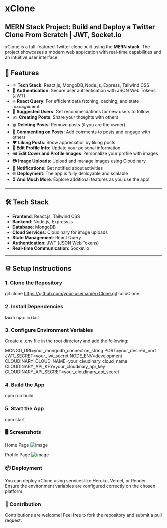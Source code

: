 # xClone

## MERN Stack Project: Build and Deploy a Twitter Clone From Scratch | JWT, Socket.io

xClone is a full-featured Twitter clone built using the **MERN stack**. The project showcases a modern web application with real-time capabilities and an intuitive user interface.


## 🚀 Features

- ⚛️ **Tech Stack**: React.js, MongoDB, Node.js, Express, Tailwind CSS
- 🔐 **Authentication**: Secure user authentication with JSON Web Tokens (JWT)
- 🔥 **React Query**: For efficient data fetching, caching, and state management
- 👥 **Suggested Users**: Get recommendations for new users to follow
- ✍️ **Creating Posts**: Share your thoughts with others
- 🗑️ **Deleting Posts**: Remove posts (if you are the owner)
- 💬 **Commenting on Posts**: Add comments to posts and engage with others
- ❤️ **Liking Posts**: Show appreciation by liking posts
- 📝 **Edit Profile Info**: Update your personal information
- 🖼️ **Edit Cover and Profile Images**: Personalize your profile with images
- 📷 **Image Uploads**: Upload and manage images using Cloudinary
- 🔔 **Notifications**: Get notified about activities
- 🌐 **Deployment**: The app is fully deployable and scalable
- ⏳ **And Much More**: Explore additional features as you use the app!

---

## 🛠️ Tech Stack

- **Frontend**: React.js, Tailwind CSS
- **Backend**: Node.js, Express.js
- **Database**: MongoDB
- **Cloud Services**: Cloudinary for image uploads
- **State Management**: React Query
- **Authentication**: JWT (JSON Web Tokens)
- **Real-time Communication**: Socket.io

---

## ⚙️ Setup Instructions

### 1. Clone the Repository

git clone https://github.com/your-username/xClone.git
cd xClone

### 2. Install Dependencies
bash
npm install
### 3. Configure Environment Variables
Create a .env file in the root directory and add the following:

MONGO_URI=your_mongodb_connection_string
PORT=your_desired_port
JWT_SECRET=your_jwt_secret
NODE_ENV=development
CLOUDINARY_CLOUD_NAME=your_cloudinary_cloud_name
CLOUDINARY_API_KEY=your_cloudinary_api_key
CLOUDINARY_API_SECRET=your_cloudinary_api_secret

### 4. Build the App
npm run build

### 5. Start the App
npm start

### 🖥️ Screenshots
Home Page
![image](https://github.com/user-attachments/assets/7cb18fe1-1444-45d7-a9ae-6b40b37980b3)


Profile Page
![image](https://github.com/user-attachments/assets/51d724a6-665e-48fd-acc3-809c5cde2a90)

### 📦 Deployment
You can deploy xClone using services like Heroku, Vercel, or Render. Ensure the environment variables are configured correctly on the chosen platform.

### 🤝 Contribution
Contributions are welcome! Feel free to fork the repository and submit a pull request.
```bash
